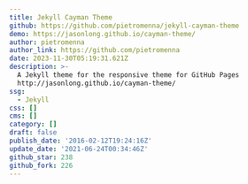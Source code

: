 ```yaml
---
title: Jekyll Cayman Theme
github: https://github.com/pietromenna/jekyll-cayman-theme
demo: https://jasonlong.github.io/cayman-theme/
author: pietromenna
author_link: https://github.com/pietromenna
date: 2023-11-30T05:19:31.621Z
description: >-
  A Jekyll theme for the responsive theme for GitHub Pages
  http://jasonlong.github.io/cayman-theme/
ssg:
  - Jekyll
css: []
cms: []
category: []
draft: false
publish_date: '2016-02-12T19:24:16Z'
update_date: '2021-06-24T00:34:46Z'
github_star: 238
github_fork: 226
---
```

